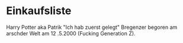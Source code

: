 # Einkaufsliste
Harry Potter aka Patrik "Ich hab zuerst gelegt" Bregenzer begoren am arschder Welt 
am 12 .5.2000 (Fucking Generation Z).